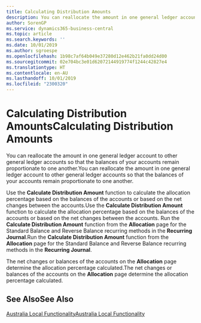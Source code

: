 ```yaml
---
title: Calculating Distribution Amounts
description: You can reallocate the amount in one general ledger account to other general ledger accounts so that the balances of your accounts remain proportionate to one another.
author: SorenGP
ms.service: dynamics365-business-central
ms.topic: article
ms.search.keywords: ''
ms.date: 10/01/2019
ms.author: sgroespe
ms.openlocfilehash: 1b98c7af64b049e37280d12e462b21fa0dd24d00
ms.sourcegitcommit: 02e704bc3e01d62072144919774f1244c42827e4
ms.translationtype: HT
ms.contentlocale: en-AU
ms.lasthandoff: 10/01/2019
ms.locfileid: "2300320"
---
```

# <a name="calculating-distribution-amounts"></a><span data-ttu-id="e0626-103">Calculating Distribution Amounts</span><span class="sxs-lookup"><span data-stu-id="e0626-103">Calculating Distribution Amounts</span></span>
<span data-ttu-id="e0626-104">You can reallocate the amount in one general ledger account to other general ledger accounts so that the balances of your accounts remain proportionate to one another.</span><span class="sxs-lookup"><span data-stu-id="e0626-104">You can reallocate the amount in one general ledger account to other general ledger accounts so that the balances of your accounts remain proportionate to one another.</span></span>  

<span data-ttu-id="e0626-105">Use the **Calculate Distribution Amount** function to calculate the allocation percentage based on the balances of the accounts or based on the net changes between the accounts.</span><span class="sxs-lookup"><span data-stu-id="e0626-105">Use the **Calculate Distribution Amount** function to calculate the allocation percentage based on the balances of the accounts or based on the net changes between the accounts.</span></span> <span data-ttu-id="e0626-106">Run the **Calculate Distribution Amount** function from the **Allocation** page for the Standard Balance and Reverse Balance recurring methods in the **Recurring Journal**.</span><span class="sxs-lookup"><span data-stu-id="e0626-106">Run the **Calculate Distribution Amount** function from the **Allocation** page for the Standard Balance and Reverse Balance recurring methods in the **Recurring Journal**.</span></span>  

<span data-ttu-id="e0626-107">The net changes or balances of the accounts on the **Allocation** page determine the allocation percentage calculated.</span><span class="sxs-lookup"><span data-stu-id="e0626-107">The net changes or balances of the accounts on the **Allocation** page determine the allocation percentage calculated.</span></span>  

## <a name="see-also"></a><span data-ttu-id="e0626-108">See Also</span><span class="sxs-lookup"><span data-stu-id="e0626-108">See Also</span></span>  
 [<span data-ttu-id="e0626-109">Australia Local Functionality</span><span class="sxs-lookup"><span data-stu-id="e0626-109">Australia Local Functionality</span></span>](australia-local-functionality.md)
